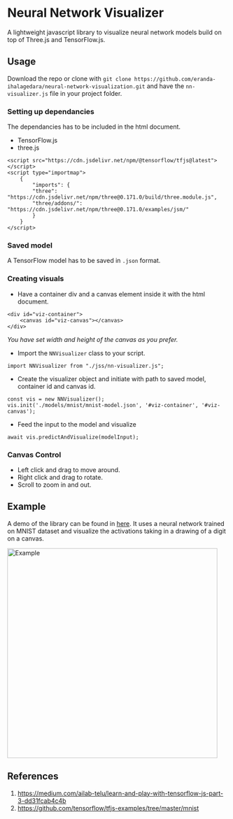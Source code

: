 # Neural Network Visualizer
A lightweight javascript library to visualize neural network models build on top of Three.js and TensorFlow.js. 

## Usage

Download the repo or clone with `git clone https://github.com/eranda-ihalagedara/neural-network-visualization.git` and have the `nn-visualizer.js` file in your project folder.

### Setting up dependancies

The dependancies has to be included in the html document.
- TensorFlow.js
- three.js

```
<script src="https://cdn.jsdelivr.net/npm/@tensorflow/tfjs@latest"></script>
<script type="importmap">
    {
        "imports": {
        "three": "https://cdn.jsdelivr.net/npm/three@0.171.0/build/three.module.js",
        "three/addons/": "https://cdn.jsdelivr.net/npm/three@0.171.0/examples/jsm/"
        }
    }
</script>
```
### Saved model

A TensorFlow model has to be saved in `.json` format.

### Creating visuals

- Have a container div and a canvas element inside it with the html document.
```
<div id="viz-container">
    <canvas id="viz-canvas"></canvas>
</div>
```
*You have set width and height of the canvas as you prefer.*

- Import the `NNVisualizer` class to your script.

```
import NNVisualizer from "./jss/nn-visualizer.js";
```

- Create the visualizer object and initiate with path to saved model, container id and canvas id.
```
const vis = new NNVisualizer();
vis.init('./models/mnist/mnist-model.json', '#viz-container', '#viz-canvas');
```
- Feed the input to the model and visualize
```
await vis.predictAndVisualize(modelInput);
```

### Canvas Control
- Left click and drag to move around.
- Right click and drag to rotate.
- Scroll to zoom in and out.

## Example
A demo of the library can be found in [here](https://eranda-ihalagedara.github.io/neural-network-visualization/example/index.html). It uses a neural network trained on MNIST dataset and visualize the activations taking in a drawing of a digit on a canvas.

<img src="img/output.gif"
     alt="Example"
     height="480px" />

## References
1. https://medium.com/ailab-telu/learn-and-play-with-tensorflow-js-part-3-dd31fcab4c4b
2. https://github.com/tensorflow/tfjs-examples/tree/master/mnist